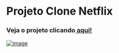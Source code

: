 <h1>Projeto Clone Netflix</h1>

<h3>Veja o projeto clicando<a href="https://icaiohenrique.github.io/clone-netflix/" target="_blank"</a> aqui!</h3>


![image](https://github.com/iCaioHenrique/netflix-clone/assets/87266047/71e2a862-4375-4b55-9fc2-39b79ab28647)
